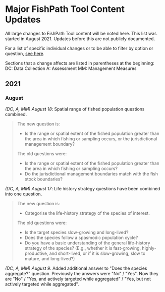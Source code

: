 # Major FishPath Tool Content Updates

All large changes to FishPath Tool content will be noted here. This list was started in August 2021. Updates before this are not publicly documented.

For a list of specific individual changes or to be able to filter by option or question, [see here](https://docs.google.com/spreadsheets/d/1HPlUvI6XuvXtYdFk5bpOsG4JR1fdM0D58KO5mBs0fyE/edit?usp=sharing).

Sections that a change affects are listed in parentheses at the beginning:
DC: Data Collection
A: Assessment
MM: Management Measures

## 2021

### August
*(DC, A, MM) August 18*: Spatial range of fished population questions combined.
> The new question is: 
>   - Is the range or spatial extent of the fished population greater than the area in which fishing or sampling occurs, or the jurisdictional management boundary?
> 
> The old questions were:
>   - Is the range or spatial extent of the fished population greater than the area in which fishing or sampling occurs?
>   - Do the jurisdictional management boundaries match with the fish stock boundaries?

*(DC, A, MM) August 17*: Life history strategy questions have been combined into one question. 

> The new question is: 
>   - Categorise the life-history strategy of the species of interest.
> 
> The old questions were:
>   - Is the target species slow-growing and long-lived?
>   - Does the species follow a spasmodic population cycle?
>   - Do you have a basic understanding of the general life-history strategy of the species? (E.g., whether it is fast-growing, highly-productive, and short-lived, or if it is slow-growing, slow to mature, and long-lived?)

*(DC, A, MM) August 9*: Added additional answer to "Does the species aggregate?" question. Previously the answers were "No" / "Yes". Now they are "No" / "Yes, and actively targeted while aggregated" / "Yes, but not actively targeted while aggregated".
